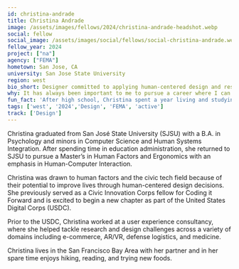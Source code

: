 ```yaml
---
id: christina-andrade
title: Christina Andrade
image: /assets/images/fellows/2024/christina-andrade-headshot.webp
social: fellow
social_image: /assets/images/social/fellows/social-christina-andrade.webp
fellow_year: 2024
project: ["na"]
agency: ["FEMA"]
hometown: San Jose, CA
university: San Jose State University
region: west
bio_short: Designer committed to applying human-centered design and research to make a positive difference in people's lives
why: It has always been important to me to pursue a career where I can make a positive difference in the lives of others. The USDC immediately appealed to me as one of the most impactful ways I can apply my human-centered design and research knowledge to do so.
fun_fact: 'After high school, Christina spent a year living and studying abroad in Germany (thanks to a US State Department’s cultural exchange program)! '
tags: ['west', '2024','Design', 'FEMA', 'active']
track: ['Design']
---
```


Christina graduated from San José State University (SJSU) with a B.A. in Psychology and minors in Computer Science and Human Systems Integration. After spending time in education administration, she returned to SJSU to pursue a Master’s in Human Factors and Ergonomics with an emphasis in Human-Computer Interaction.

Christina was drawn to human factors and the civic tech field because of their potential to improve lives through human-centered design decisions. She previously served as a Civic Innovation Corps fellow for Coding it Forward and is excited to begin a new chapter as part of the United States Digital Corps (USDC).

Prior to the USDC, Christina worked at a user experience consultancy, where she helped tackle research and design challenges across a variety of domains including e-commerce, AR/VR, defense logistics, and medicine.

Christina lives in the San Francisco Bay Area with her partner and in her spare time enjoys hiking, reading, and trying new foods.
